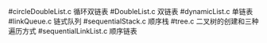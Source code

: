 #circleDoubleList.c
循环双链表
#DoubleList.c
双链表
#dynamicList.c
单链表
#linkQueue.c
链式队列
#sequentialStack.c
顺序栈
#tree.c
二叉树的创建和三种遍历方式
#sequentialLinkList.c
顺序链表
